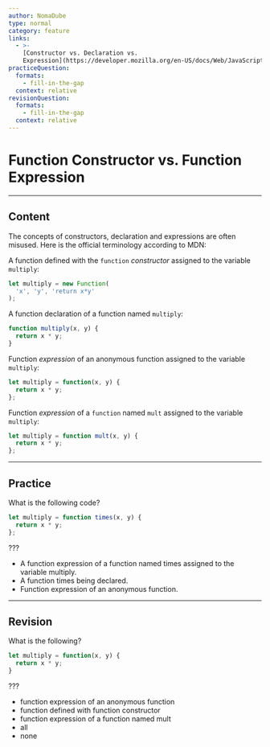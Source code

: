 ```yaml
---
author: NomaDube
type: normal
category: feature
links:
  - >-
    [Constructor vs. Declaration vs.
    Expression](https://developer.mozilla.org/en-US/docs/Web/JavaScript/Reference/Functions#Constructor_vs._declaration_vs._expression){documentation}
practiceQuestion:
  formats:
    - fill-in-the-gap
  context: relative
revisionQuestion:
  formats:
    - fill-in-the-gap
  context: relative
---
```


# Function Constructor vs. Function Expression


---

## Content

The concepts of constructors, declaration and expressions are often misused. Here is the official terminology according to MDN:

A function defined with the `function` *constructor* assigned to the variable `multiply`:

```js
let multiply = new Function(
  'x', 'y', 'return x*y'
);
```

A function declaration of a function named `multiply`:

```js
function multiply(x, y) {
  return x * y;
}
```

Function *expression* of an anonymous function assigned to the variable `multiply`:

```js
let multiply = function(x, y) {
  return x * y;
};
```

Function *expression* of a `function` named `mult` assigned to the variable `multiply`:

```js
let multiply = function mult(x, y) {
  return x * y;
};
```


---

## Practice

What is the following code?

```javascript
let multiply = function times(x, y) {
  return x * y;
};
```

???

- A function expression of a function named times assigned to the variable multiply.
- A function times being declared.
- Function expression of an anonymous function.


---

## Revision

What is the following?

```javascript
let multiply = function(x, y) {
  return x * y;
}
```

???

- function expression of an anonymous function
- function defined with function constructor
- function expression of a function named mult
- all
- none
